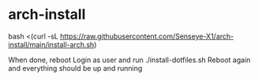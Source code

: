 # arch-install

bash <(curl -sL https://raw.githubusercontent.com/Senseye-X1/arch-install/main/install-arch.sh)

When done, reboot 
Login as user and run ./install-dotfiles.sh
Reboot again and everything should be up and running
